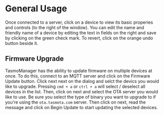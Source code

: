 # General Usage

Once connected to a server, click on a device to view its basic properies and controls (to the right of the window). You can edit the name and friendly name of a device by editing the text in fields on the right and save by clicking on the green check mark. To revert, click on the orange undo button beside it.

## Firmware Upgrade
TasmoManager has the ability to update firmware on multiple devices at once. To do this, connect to an MQTT server and click on the Firmware Update button. Click next next on the dialog and selct the devics you would like to upgrade. Pressing `cmd + a` or `ctrl + a` will select / deselect all devices in the list. Then, click on next and select the OTA server you would like to use. Be sure you select the type of binary you want to upgrade to if you're using the `ota.tasmota.com` server. Then click on next, read the message and click on Begin Update to start updating the selected devices.